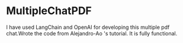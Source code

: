 # MultipleChatPDF
I have used LangChain and OpenAI for developing this multiple pdf chat.Wrote the code from Alejandro-Ao 's tutorial.
It is fully functional.
